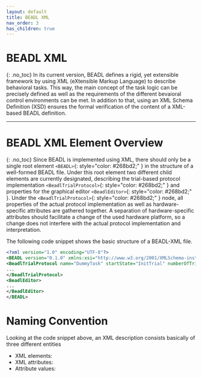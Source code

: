 ```yaml
---
layout: default
title: BEADL XML
nav_order: 3
has_children: true
---
```

# BEADL XML
{: .no_toc}
In its current version, BEADL defines a rigid, yet extensible framework by using XML (eXtensible Markup Language) to describe behavioral tasks. This way, the main concept of the task logic can be precisely defined as well as the requirements of the different bevaioral control environments can be met. In addition to that, using an XML Schema Definition (XSD) ensures the formal verification of the content of a XML-based BEADL definition.
<hr>

# BEADL XML Element Overview
{: .no_toc}
Since BEADL is implemented using XML, there should only be a single root element `<BEADL>`{: style="color: #268bd2;" } in the structure of a well-formed BEADL file. Under this root element two different child elements are currently designated, describing the trial-based protocol implementation `<BeadlTrialProtocol>`{: style="color: #268bd2;" } and properties for the graphical editor `<BeadlEditor>`{: style="color: #268bd2;" }.
Under the `<BeadlTrialProtocol>`{: style="color: #268bd2;" } node, all properties of the actual protocol implementation as well as hardware-specific attributes are gathered together. A separation of hardware-specific attributes should facilitate a change of the used hardware platform, so a change does not interfere with the actual protocol implementation and interpretation.

The following code snippet shows the basic structure of a BEADL-XML file.
```xml
<?xml version="1.0" encoding="UTF-8"?>
<BEADL version="0.1.0" xmlns:xsi="http://www.w3.org/2001/XMLSchema-instance" xsi:noNamespaceSchemaLocation="BEADL.xsd">
<BeadlTrialProtocol name="DummyTask" startState="InitTrial" numberOfTrials="INF">
...
</BeadlTrialProtocol>
<BeadlEditor>
...
</BeadlEditor>
</BEADL>
```

# Naming Convention
Looking at the code snippet above, an XML description consists basically of three different entities
- XML elements:
- XML attributes:
- Attribute values: 